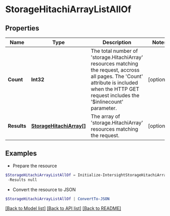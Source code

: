 # StorageHitachiArrayListAllOf
## Properties

Name | Type | Description | Notes
------------ | ------------- | ------------- | -------------
**Count** | **Int32** | The total number of &#39;storage.HitachiArray&#39; resources matching the request, accross all pages. The &#39;Count&#39; attribute is included when the HTTP GET request includes the &#39;$inlinecount&#39; parameter. | [optional] 
**Results** | [**StorageHitachiArray[]**](StorageHitachiArray.md) | The array of &#39;storage.HitachiArray&#39; resources matching the request. | [optional] 

## Examples

- Prepare the resource
```powershell
$StorageHitachiArrayListAllOf = Initialize-IntersightStorageHitachiArrayListAllOf  -Count null `
 -Results null
```

- Convert the resource to JSON
```powershell
$StorageHitachiArrayListAllOf | ConvertTo-JSON
```

[[Back to Model list]](../README.md#documentation-for-models) [[Back to API list]](../README.md#documentation-for-api-endpoints) [[Back to README]](../README.md)

